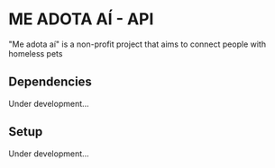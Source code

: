 # ME ADOTA AÍ - API
"Me adota aí" is a non-profit project that aims to connect people with homeless pets

## Dependencies
Under development...

## Setup
Under development...
